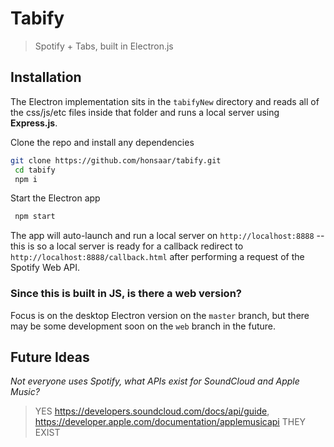 # Tabify
> Spotify + Tabs, built in Electron.js

## Installation

The Electron implementation sits in the `tabifyNew` directory and reads all of the css/js/etc files inside that folder and runs a local server using **Express.js**.

Clone the repo and install any dependencies
```bash
git clone https://github.com/honsaar/tabify.git
 cd tabify
 npm i
 ```
Start the Electron app
```bash
 npm start 
 ```
The app will auto-launch and run a local server on `http://localhost:8888` -- this is so a local server is ready for a callback redirect to `http://localhost:8888/callback.html` after performing a request of the Spotify Web API.

### Since this is built in JS, is there a web version?

Focus is on the desktop Electron version on the `master` branch, but there may be some development soon on the `web` branch in the future.


## Future Ideas
*Not everyone uses Spotify, what APIs exist for SoundCloud and Apple Music?*
> YES https://developers.soundcloud.com/docs/api/guide, https://developer.apple.com/documentation/applemusicapi THEY EXIST 